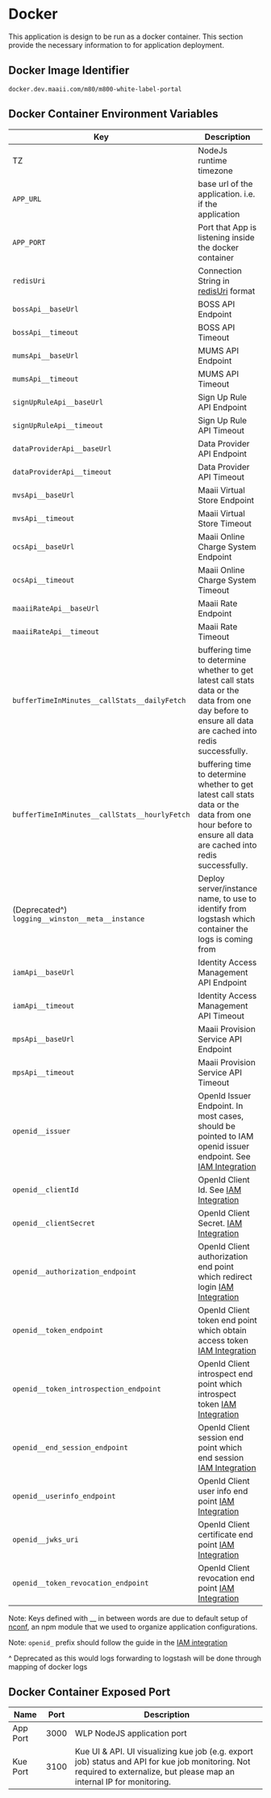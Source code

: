 # Docker

This application is design to be run as a docker container. This section provide the necessary information to for application deployment.

## Docker Image Identifier

```
docker.dev.maaii.com/m80/m800-white-label-portal
```

## Docker Container Environment Variables

| Key | Description | e.g. |
| --- | --- | --- |
| TZ | NodeJs runtime timezone | Asia/Hong_Kong |
| `APP_URL` | base url of the application. i.e. if the application | https://partner.m800.com |
| `APP_PORT` | Port that App is listening inside the docker container | 3000 |
| `redisUri` | Connection String in [redisUri](https://github.com/mp911de/lettuce/wiki/Redis-URI-and-connection-details) format | `redis-sentinel://192.168.119.25:26378,192.168.119.26:26379` |
| `bossApi__baseUrl` | BOSS API Endpoint |`http://192.168.135.167:10080`|
| `bossApi__timeout` | BOSS API Timeout | 15000 |
| `mumsApi__baseUrl` | MUMS API Endpoint |`http://192.168.119.12:8080`|
| `mumsApi__timeout` | MUMS API Timeout | 15000 |
| `signUpRuleApi__baseUrl` | Sign Up Rule API Endpoint |`http://192.168.118.127:8083`|
| `signUpRuleApi__timeout` | Sign Up Rule API Timeout | 15000 |
| `dataProviderApi__baseUrl` | Data Provider API Endpoint |`http://192.168.119.131:9998,http://192.168.119.132:9998`|
| `dataProviderApi__timeout` | Data Provider API Timeout |60000|
| `mvsApi__baseUrl` | Maaii Virtual Store Endpoint |`http://192.168.119.21:9125`|
| `mvsApi__timeout` | Maaii Virtual Store Timeout |15000|
| `ocsApi__baseUrl` | Maaii Online Charge System Endpoint |`http://192.168.119.66:8090`|
| `ocsApi__timeout` | Maaii Online Charge System Timeout |15000|
| `maaiiRateApi__baseUrl` | Maaii Rate Endpoint |`http://192.168.119.66:9127`|
| `maaiiRateApi__timeout` | Maaii Rate Timeout |15000|
| `bufferTimeInMinutes__callStats__dailyFetch` | buffering time to determine whether to get latest call stats data or the data from one day before to ensure all data are cached into redis successfully.| 240 |
| `bufferTimeInMinutes__callStats__hourlyFetch` | buffering time to determine whether to get latest call stats data or the data from one hour before to ensure all data are cached into redis successfully. | 10 |
| (Deprecated^) `logging__winston__meta__instance`|Deploy server/instance name, to use to identify from logstash which container the logs is coming from | testbed-wlp-1 |
| `iamApi__baseUrl` | Identity Access Management API Endpoint | http://127.0.0.1:3001 |
| `iamApi__timeout` | Identity Access Management API Timeout | 15000 |
| `mpsApi__baseUrl` | Maaii Provision Service API Endpoint | http://deploy.dev.maaii.com:4005 |
| `mpsApi__timeout` | Maaii Provision Service API Timeout | 15000 |
| `openid__issuer`  | OpenId Issuer Endpoint. In most cases, should be pointed to IAM openid issuer endpoint. See [IAM Integration](./IAM_INTEGRATION.md) | http://127.0.0.1:3001/openid/core |
| `openid__clientId` | OpenId Client Id. See [IAM Integration](./IAM_INTEGRATION.md) | wlp |
| `openid__clientSecret` | OpenId Client Secret. [IAM Integration](./IAM_INTEGRATION.md) | 7GnoS1vf5HqM1b8B4ZKDJQA6BvXa38ltUoFFVQ4cloR4GICEuWQk50S60pIVK16b |
| `openid__authorization_endpoint` | OpenId Client authorization end point which redirect login [IAM Integration](./IAM_INTEGRATION.md) | `http://127.0.0.1:3001/openid/core/auth` |
| `openid__token_endpoint` | OpenId Client token end point which obtain access token [IAM Integration](./IAM_INTEGRATION.md) | `http://127.0.0.1:3001/openid/core/token` |
| `openid__token_introspection_endpoint` | OpenId Client introspect end point which introspect token [IAM Integration](./IAM_INTEGRATION.md) | `http://127.0.0.1:3001/openid/core/token/introspection` |
| `openid__end_session_endpoint` | OpenId Client session end point which end session [IAM Integration](./IAM_INTEGRATION.md) | `http://127.0.0.1:3001/openid/core/session/end` |
| `openid__userinfo_endpoint` | OpenId Client user info end point [IAM Integration](./IAM_INTEGRATION.md) | `http://127.0.0.1:3001/openid/core/me` |
| `openid__jwks_uri` | OpenId Client certificate end point [IAM Integration](./IAM_INTEGRATION.md) | `http://127.0.0.1:3001/openid/core/certs` |
| `openid__token_revocation_endpoint` | OpenId Client revocation end point [IAM Integration](./IAM_INTEGRATION.md) | `http://127.0.0.1:3001/openid/core/token/revocation` |


Note: Keys defined with __ in between words are due to default setup of [nconf](https://github.com/indexzero/nconf), an npm module that we used to organize application configurations.  

Note: `openid_` prefix should follow the guide in the [IAM integration](./IAM_INTEGRATION.md)

^ Deprecated as this would logs forwarding to logstash will be done through mapping of docker logs


## Docker Container Exposed Port
|Name|Port|Description|
| --- | --- | --- |
|App Port|3000|WLP NodeJS application port|
|Kue Port|3100|Kue UI & API. UI visualizing kue job (e.g. export job) status and API for kue job monitoring. Not required to externalize, but please map an internal IP for monitoring.|
